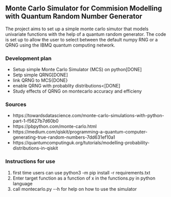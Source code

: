 ## Monte Carlo Simulator for Commision Modelling with Quantum Random Number Generator

The project aims to set up a simple monte carlo simutor that models univariate functions with the help of a quantum random generator. The code is set up to allow the user to select between the default numpy RNG or a QRNG using the IBMQ quantum computing network.

### Development plan
<ul>
<li> Setup simple Monte Carlo Simulator (MCS) on python[DONE] </li>
<li>Setp simple QRNG[DONE]</li>
<li>link QRNG to MCS{DONE}</li>
<li>enable QRNG with probablity distributions<[DONE]</li>
  <li>Study effects of QRNG on montecarlo accuracy and efficieny</li>
</ul>

### Sources
<ul>
<li>https://towardsdatascience.com/monte-carlo-simulations-with-python-part-1-f5627b7d60b0</li>
<li>https://pbpython.com/monte-carlo.html</li>
<li>https://medium.com/qiskit/programming-a-quantum-computer-generating-true-random-numbers-7dd631ef10a1</li>
<li>https://quantumcomputinguk.org/tutorials/modelling-probability-distributions-in-qiskit</li>

</ul>

### Instructions for use
<ol>
<li> first time users can use python3 -m pip install -r requirements.txt </li>  
<li>Enter target function as a function of x in the functions.py in python language </li>
<li>call  montecarlo.py --h for help on how to use the simulator</li>
</ol>
